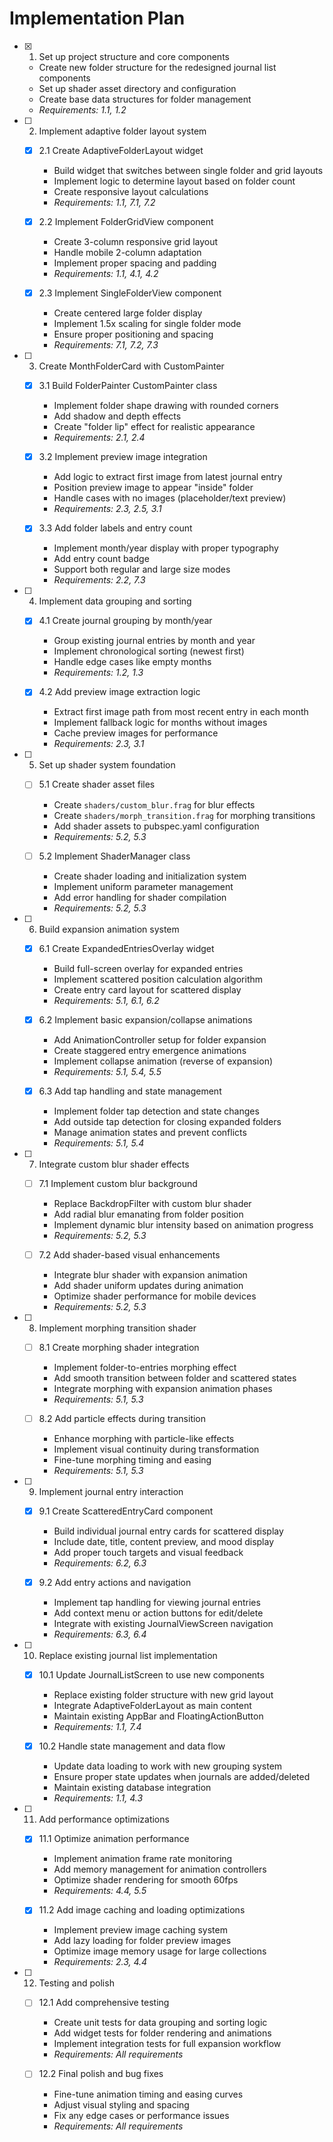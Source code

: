 # Implementation Plan

- [x] 1. Set up project structure and core components

  - Create new folder structure for the redesigned journal list components
  - Set up shader asset directory and configuration
  - Create base data structures for folder management
  - _Requirements: 1.1, 1.2_

- [ ] 2. Implement adaptive folder layout system

  - [x] 2.1 Create AdaptiveFolderLayout widget

    - Build widget that switches between single folder and grid layouts
    - Implement logic to determine layout based on folder count
    - Create responsive layout calculations
    - _Requirements: 1.1, 7.1, 7.2_

  - [x] 2.2 Implement FolderGridView component

    - Create 3-column responsive grid layout
    - Handle mobile 2-column adaptation
    - Implement proper spacing and padding
    - _Requirements: 1.1, 4.1, 4.2_

  - [x] 2.3 Implement SingleFolderView component
    - Create centered large folder display
    - Implement 1.5x scaling for single folder mode
    - Ensure proper positioning and spacing
    - _Requirements: 7.1, 7.2, 7.3_

- [ ] 3. Create MonthFolderCard with CustomPainter

  - [x] 3.1 Build FolderPainter CustomPainter class

    - Implement folder shape drawing with rounded corners
    - Add shadow and depth effects
    - Create "folder lip" effect for realistic appearance
    - _Requirements: 2.1, 2.4_

  - [x] 3.2 Implement preview image integration

    - Add logic to extract first image from latest journal entry
    - Position preview image to appear "inside" folder
    - Handle cases with no images (placeholder/text preview)
    - _Requirements: 2.3, 2.5, 3.1_

  - [x] 3.3 Add folder labels and entry count
    - Implement month/year display with proper typography
    - Add entry count badge
    - Support both regular and large size modes
    - _Requirements: 2.2, 7.3_

- [ ] 4. Implement data grouping and sorting

  - [x] 4.1 Create journal grouping by month/year

    - Group existing journal entries by month and year
    - Implement chronological sorting (newest first)
    - Handle edge cases like empty months
    - _Requirements: 1.2, 1.3_

  - [x] 4.2 Add preview image extraction logic
    - Extract first image path from most recent entry in each month
    - Implement fallback logic for months without images
    - Cache preview images for performance
    - _Requirements: 2.3, 3.1_

- [ ] 5. Set up shader system foundation

  - [ ] 5.1 Create shader asset files

    - Create `shaders/custom_blur.frag` for blur effects
    - Create `shaders/morph_transition.frag` for morphing transitions
    - Add shader assets to pubspec.yaml configuration
    - _Requirements: 5.2, 5.3_

  - [ ] 5.2 Implement ShaderManager class
    - Create shader loading and initialization system
    - Implement uniform parameter management
    - Add error handling for shader compilation
    - _Requirements: 5.2, 5.3_

- [ ] 6. Build expansion animation system

  - [x] 6.1 Create ExpandedEntriesOverlay widget

    - Build full-screen overlay for expanded entries
    - Implement scattered position calculation algorithm
    - Create entry card layout for scattered display
    - _Requirements: 5.1, 6.1, 6.2_

  - [x] 6.2 Implement basic expansion/collapse animations

    - Add AnimationController setup for folder expansion
    - Create staggered entry emergence animations
    - Implement collapse animation (reverse of expansion)
    - _Requirements: 5.1, 5.4, 5.5_

  - [x] 6.3 Add tap handling and state management
    - Implement folder tap detection and state changes
    - Add outside tap detection for closing expanded folders
    - Manage animation states and prevent conflicts
    - _Requirements: 5.1, 5.4_

- [ ] 7. Integrate custom blur shader effects

  - [ ] 7.1 Implement custom blur background

    - Replace BackdropFilter with custom blur shader
    - Add radial blur emanating from folder position
    - Implement dynamic blur intensity based on animation progress
    - _Requirements: 5.2, 5.3_

  - [ ] 7.2 Add shader-based visual enhancements
    - Integrate blur shader with expansion animation
    - Add shader uniform updates during animation
    - Optimize shader performance for mobile devices
    - _Requirements: 5.2, 5.3_

- [ ] 8. Implement morphing transition shader

  - [ ] 8.1 Create morphing shader integration

    - Implement folder-to-entries morphing effect
    - Add smooth transition between folder and scattered states
    - Integrate morphing with expansion animation phases
    - _Requirements: 5.1, 5.3_

  - [ ] 8.2 Add particle effects during transition
    - Enhance morphing with particle-like effects
    - Implement visual continuity during transformation
    - Fine-tune morphing timing and easing
    - _Requirements: 5.1, 5.3_

- [ ] 9. Implement journal entry interaction

  - [x] 9.1 Create ScatteredEntryCard component

    - Build individual journal entry cards for scattered display
    - Include date, title, content preview, and mood display
    - Add proper touch targets and visual feedback
    - _Requirements: 6.2, 6.3_

  - [x] 9.2 Add entry actions and navigation
    - Implement tap handling for viewing journal entries
    - Add context menu or action buttons for edit/delete
    - Integrate with existing JournalViewScreen navigation
    - _Requirements: 6.3, 6.4_

- [ ] 10. Replace existing journal list implementation

  - [x] 10.1 Update JournalListScreen to use new components

    - Replace existing folder structure with new grid layout
    - Integrate AdaptiveFolderLayout as main content
    - Maintain existing AppBar and FloatingActionButton
    - _Requirements: 1.1, 7.4_

  - [x] 10.2 Handle state management and data flow
    - Update data loading to work with new grouping system
    - Ensure proper state updates when journals are added/deleted
    - Maintain existing database integration
    - _Requirements: 1.1, 4.3_

- [ ] 11. Add performance optimizations

  - [x] 11.1 Optimize animation performance

    - Implement animation frame rate monitoring
    - Add memory management for animation controllers
    - Optimize shader rendering for smooth 60fps
    - _Requirements: 4.4, 5.5_

  - [x] 11.2 Add image caching and loading optimizations
    - Implement preview image caching system
    - Add lazy loading for folder preview images
    - Optimize image memory usage for large collections
    - _Requirements: 2.3, 4.4_

- [ ] 12. Testing and polish

  - [ ] 12.1 Add comprehensive testing

    - Create unit tests for data grouping and sorting logic
    - Add widget tests for folder rendering and animations
    - Implement integration tests for full expansion workflow
    - _Requirements: All requirements_

  - [ ] 12.2 Final polish and bug fixes
    - Fine-tune animation timing and easing curves
    - Adjust visual styling and spacing
    - Fix any edge cases or performance issues
    - _Requirements: All requirements_
